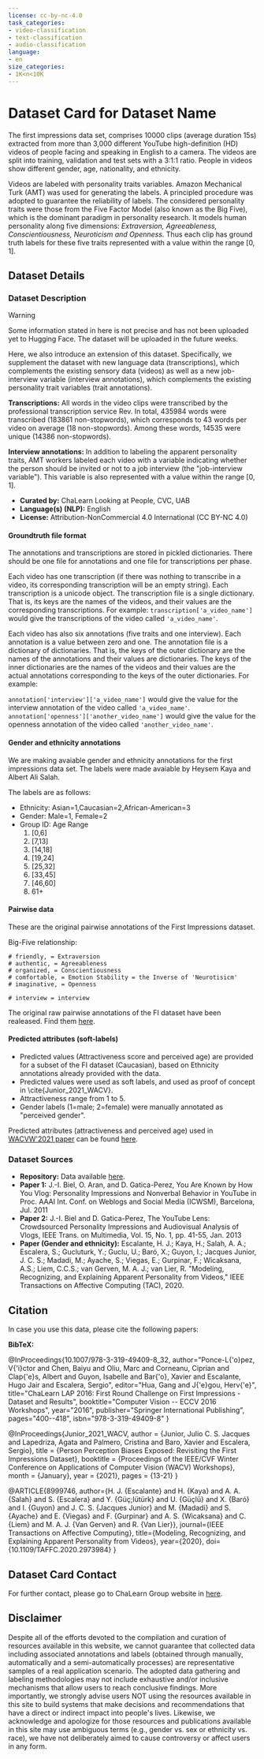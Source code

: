 ```yaml
---
license: cc-by-nc-4.0
task_categories:
- video-classification
- text-classification
- audio-classification
language:
- en
size_categories:
- 1K<n<10K
---
```


# Dataset Card for Dataset Name

The first impressions data set, comprises 10000 clips (average duration 15s) extracted from more than 3,000 different YouTube high-definition (HD) videos of people facing and speaking in English to a camera. The videos are split into training, validation and test sets with a 3:1:1 ratio. People in videos show different gender, age, nationality, and ethnicity.

Videos are labeled with personality traits variables. Amazon Mechanical Turk (AMT) was used for generating the labels. A principled procedure was adopted to guarantee the reliability of labels. The considered personality traits were those from the Five Factor Model (also known as the Big Five), which is the dominant paradigm in personality research. It models human personality along five dimensions: *Extraversion, Agreeableness, Conscientiousness, Neuroticism and Openness*. Thus each clip has ground truth labels for these five traits represented with a value within the range [0, 1]. 

## Dataset Details

### Dataset Description

> [!WARNING]
> Some information stated in here is not precise and has not been uploaded yet to Hugging Face. The dataset will be uploaded in the future weeks.

Here, we also introduce an extension of this dataset. Specifically, we supplement the dataset with new language data (transcriptions), which complements the existing sensory data (videos) as well as a new job-interview variable (interview annotations), which complements the existing personality trait variables (trait annotations).

**Transcriptions:** All words in the video clips were transcribed by the professional transcription service Rev. In total, 435984 words were transcribed (183861 non-stopwords), which corresponds to 43 words per video on average (18 non-stopwords). Among these words, 14535 were unique (14386 non-stopwords).

**Interview annotations:** In addition to labeling the apparent personality traits, AMT workers labeled each video with a variable indicating whether the person should be invited or not to a job interview (the "job-interview variable"). This variable is also represented with a value within the range [0, 1].

- **Curated by:** ChaLearn Looking at People, CVC, UAB
- **Language(s) (NLP):** English
- **License:** Attribution-NonCommercial 4.0 International (CC BY-NC 4.0)

#### Groundtruth file format

The annotations and transcriptions are stored in pickled dictionaries. There should be one file for annotations and one file for transcriptions per phase.

Each video has one transcription (if there was nothing to transcribe in a video, its corresponding transcription will be an empty string). Each transcription is a unicode object. The transcription file is a single dictionary. That is, its keys are the names of the videos, and their values are the corresponding transcriptions. For example: `transcription['a_video_name']` would give the transcriptions of the video called `'a_video_name'`.

Each video has also six annotations (five traits and one interview). Each annotation is a value between zero and one. The annotation file is a dictionary of dictionaries. That is, the keys of the outer dictionary are the names of the annotations and their values are dictionaries. The keys of the inner dictionaries are the names of the videos and their values are the actual annotations corresponding to the keys of the outer dictionaries. For example:

`annotation['interview']['a_video_name']` would give the value for the interview annotation of the video called `'a_video_name'`.
`annotation['openness']['another_video_name']` would give the value for the openness annotation of the video called `'another_video_name'`.

#### Gender and ethnicity annotations

We are making avaiable gender and ethnicity annotations for the first impressions data set. The labels were made avaiable by Heysem Kaya and Albert Ali Salah. 

The labels are as follows:
* Ethnicity: Asian=1,Caucasian=2,African-American=3
* Gender: Male=1, Female=2
* Group ID: Age Range
  1. [0,6]
  2. [7,13]
  3. [14,18]
  4. [19,24]
  5. [25,32]
  6. [33,45]
  7. [46,60]
  8. 61+

#### Pairwise data

These are the original pairwise annotations of the First Impressions dataset.

Big-Five relationship:

```text
# friendly, = Extraversion
# authentic, = Agreeableness
# organized, = Conscientiousness
# comfortable, = Emotion Stability = the Inverse of 'Neurotisicm'
# imaginative, = Openness

# interview = interview
```

The original raw pairwise annotations of the FI dataset have been realeased. Find them [here](http://chalearnlap.cvc.uab.es/dataset/24/data/68/description/).

#### Predicted attributes (soft-labels)

- Predicted values (Attractiveness score and perceived age) are provided for a subset of the FI dataset (Caucasian), based on Ethnicity annotations already provided with the data.
- Predicted values were used as soft labels, and used as proof of concept in \cite{Junior_2021_WACV}.
- Attractiveness range from 1 to 5.
- Gender labels (1=male; 2=female) were manually annotated as "perceived gender".

Predicted attributes (attractiveness and perceived age) used in [WACVW'2021 paper](https://openaccess.thecvf.com/content/WACV2021W/HBU/papers/Jacques_Person_Perception_Biases_Exposed_Revisiting_the_First_Impressions_Dataset_WACVW_2021_paper.pdf) can be found [here](http://chalearnlap.cvc.uab.es/dataset/24/data/69/description/).

### Dataset Sources

<!-- Provide the basic links for the dataset. -->

- **Repository:** Data available [here](https://chalearnlap.cvc.uab.cat/dataset/24/description/).
- **Paper 1:** J.-I. Biel, O. Aran, and D. Gatica-Perez, You Are Known by How You Vlog: Personality Impressions and Nonverbal Behavior in YouTube in Proc. AAAI Int. Conf. on Weblogs and Social Media (ICWSM), Barcelona, Jul. 2011
- **Paper 2:** J.-I. Biel and D. Gatica-Perez, The YouTube Lens: Crowdsourced Personality Impressions and Audiovisual Analysis of Vlogs, IEEE Trans. on Multimedia, Vol. 15, No. 1, pp. 41-55, Jan. 2013
- **Paper (Gender and ethnicity):** Escalante, H. J.; Kaya, H.; Salah, A. A.; Escalera, S.; Gucluturk, Y.; Guclu, U.; Baró, X.; Guyon, I.; Jacques Junior, J. C. S.; Madadi, M.; Ayache, S.; Viegas, E.; Gurpinar, F.; Wicaksana, A.S.; Liem, C.C.S.; van Gerven, M. A. J.; van Lier, R. "Modeling, Recognizing, and Explaining Apparent Personality from Videos," IEEE Transactions on Affective Computing (TAC), 2020.

## Citation

In case you use this data, please cite the following papers:

**BibTeX:**

@InProceedings{10.1007/978-3-319-49409-8_32,
  author="Ponce-L{\'o}pez, V{\'i}ctor and Chen, Baiyu and Oliu, Marc and Corneanu, Ciprian and Clap{\'e}s, Albert and Guyon, Isabelle and Bar{\'o}, Xavier and Escalante, Hugo Jair and Escalera, Sergio",
  editor="Hua, Gang and J{\'e}gou, Herv{\'e}",
  title="ChaLearn LAP 2016: First Round Challenge on First Impressions - Dataset and Results",
  booktitle="Computer Vision -- ECCV 2016 Workshops",
  year="2016",
  publisher="Springer International Publishing",
  pages="400--418",
  isbn="978-3-319-49409-8"
}

@InProceedings{Junior_2021_WACV,
    author    = {Junior, Julio C. S. Jacques and Lapedriza, Agata and Palmero, Cristina and Baro, Xavier and Escalera, Sergio},
    title     = {Person Perception Biases Exposed: Revisiting the First Impressions Dataset},
    booktitle = {Proceedings of the IEEE/CVF Winter Conference on Applications of Computer Vision (WACV) Workshops},
    month     = {January},
    year      = {2021},
    pages     = {13-21}
}

@ARTICLE{8999746,
  author={H. J. {Escalante} and H. {Kaya} and A. A. {Salah} and S. {Escalera} and Y. {Güç;lütürk} and U. {Güçlü} and X. {Baró} and I. {Guyon} and J. C. S. {Jacques Junior} and M. {Madadi} and S. {Ayache} and E. {Viegas} and F. {Gurpinar} and A. S. {Wicaksana} and C. {Liem} and M. A. J. {Van Gerven} and R. {Van Lier}},
  journal={IEEE Transactions on Affective Computing},
  title={Modeling, Recognizing, and Explaining Apparent Personality from Videos},
  year={2020},
  doi={10.1109/TAFFC.2020.2973984}
}

## Dataset Card Contact

For further contact, please go to ChaLearn Group website in [here](https://chalearnlap.cvc.uab.cat/).

## Disclaimer 

Despite all of the efforts devoted to the compilation and curation of resources available in this website, we cannot guarantee that collected data including associated annotations and labels (obtained through manually, automatically and a semi-automatically processes) are representative samples of a real application scenario. The adopted data gathering and labeling methodologies may not include exhaustive and/or inclusive mechanisms that allow users to reach conclusive findings. More importantly, we strongly advise users NOT using the resources available in this site to build systems that make decisions and recommendations that have a direct or indirect impact into people's lives. Likewise, we acknowledge and apologize for those resources and publications available in this site may use ambiguous terms (e.g., gender vs. sex or ethnicity vs. race), we have not deliberately aimed to cause controversy or affect users in any form.